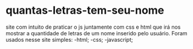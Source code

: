 # quantas-letras-tem-seu-nome

site com intuito de praticar o js juntamente com css e html que irá nos mostrar a quantidade de letras de um nome inserido pelo usuário.
Foram usados nesse site simples:
-html;
-css;
-javascript;
